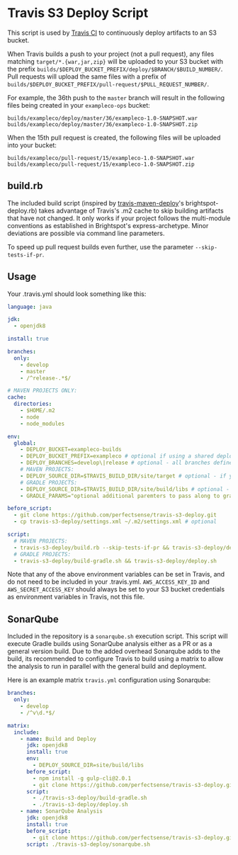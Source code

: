 # Travis S3 Deploy Script

This script is used by [Travis CI](https://travis-ci.com/) to continuously deploy artifacts to an S3 bucket.

When Travis builds a push to your project (not a pull request), any files matching `target/*.{war,jar,zip}` will be uploaded to your S3 bucket with the prefix `builds/$DEPLOY_BUCKET_PREFIX/deploy/$BRANCH/$BUILD_NUMBER/`. Pull requests will upload the same files with a prefix of `builds/$DEPLOY_BUCKET_PREFIX/pull-request/$PULL_REQUEST_NUMBER/`.

For example, the 36th push to the `master` branch will result in the following files being created in your `exampleco-ops` bucket:

```
builds/exampleco/deploy/master/36/exampleco-1.0-SNAPSHOT.war
builds/exampleco/deploy/master/36/exampleco-1.0-SNAPSHOT.zip
```

When the 15th pull request is created, the following files will be uploaded into your bucket:
```
builds/exampleco/pull-request/15/exampleco-1.0-SNAPSHOT.war
builds/exampleco/pull-request/15/exampleco-1.0-SNAPSHOT.zip
```

## build.rb

The included build script (inspired by
[travis-maven-deploy](https://github.com/perfectsense/travis-maven-deploy)'s
brightspot-deploy.rb) takes advantage of Travis's .m2 cache to skip building
artifacts that have not changed. It only works if your project follows the
multi-module conventions as established in Brightspot's express-archetype. Minor
deviations are possible via command line parameters.

To speed up pull request builds even further, use the parameter `--skip-tests-if-pr`.

## Usage

Your .travis.yml should look something like this:

```yaml
language: java

jdk:
  - openjdk8

install: true

branches:
  only:
    - develop
    - master
    - /^release-.*$/

# MAVEN PROJECTS ONLY:
cache:
  directories:
    - $HOME/.m2
    - node
    - node_modules

env:
  global:
    - DEPLOY_BUCKET=exampleco-builds
    - DEPLOY_BUCKET_PREFIX=exampleco # optional if using a shared deployment bucket
    - DEPLOY_BRANCHES=develop\|release # optional - all branches defined in "branches" above is the default
    # MAVEN PROJECTS:
    - DEPLOY_SOURCE_DIR=$TRAVIS_BUILD_DIR/site/target # optional - if your war file is somewhere other than ./target
    # GRADLE PROJECTS:
    - DEPLOY_SOURCE_DIR=$TRAVIS_BUILD_DIR/site/build/libs # optional - if your war file is somewhere other than ./target
    - GRADLE_PARAMS="optional additional paremters to pass along to gradle if using build-gradle.sh"

before_script:
  - git clone https://github.com/perfectsense/travis-s3-deploy.git
  - cp travis-s3-deploy/settings.xml ~/.m2/settings.xml # optional

script:
  # MAVEN PROJECTS:
  - travis-s3-deploy/build.rb --skip-tests-if-pr && travis-s3-deploy/deploy.sh
  # GRADLE PROJECTS:
  - travis-s3-deploy/build-gradle.sh && travis-s3-deploy/deploy.sh
```

Note that any of the above environment variables can be set in Travis, and do not need to be included in your .travis.yml. `AWS_ACCESS_KEY_ID` and `AWS_SECRET_ACCESS_KEY` should always be set to your S3 bucket credentials as environment variables in Travis, not this file.

## SonarQube

Included in the repository is a `sonarqube.sh` execution script. This script will execute Gradle builds using SonarQube
analysis either as a PR or as a general version build. Due to the added overhead Sonarqube adds to the build, its recommended to
configure Travis to build using a matrix to allow the analysis to run in parallel with the general build and deployment.

Here is an example matrix `travis.yml` configuration using Sonarqube:

```yaml
branches:
  only:
    - develop
    - /^v\d.*$/

matrix:
  include:
    - name: Build and Deploy
      jdk: openjdk8
      install: true
      env:
        - DEPLOY_SOURCE_DIR=site/build/libs
      before_script:
        - npm install -g gulp-cli@2.0.1
        - git clone https://github.com/perfectsense/travis-s3-deploy.git
      script:
        - ./travis-s3-deploy/build-gradle.sh
        - ./travis-s3-deploy/deploy.sh
    - name: SonarQube Analysis
      jdk: openjdk8
      install: true
      before_script:
        - git clone https://github.com/perfectsense/travis-s3-deploy.git
      script: ./travis-s3-deploy/sonarqube.sh
```